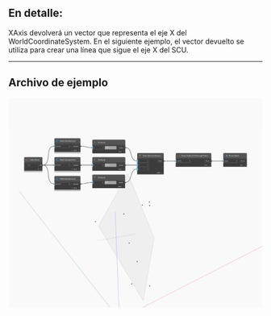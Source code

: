 ## En detalle:
XAxis devolverá un vector que representa el eje X del WorldCoordinateSystem. En el siguiente ejemplo, el vector devuelto se utiliza para crear una línea que sigue el eje X del SCU.
___
## Archivo de ejemplo

![XAxis](./Autodesk.DesignScript.Geometry.Plane.XAxis_img.jpg)

